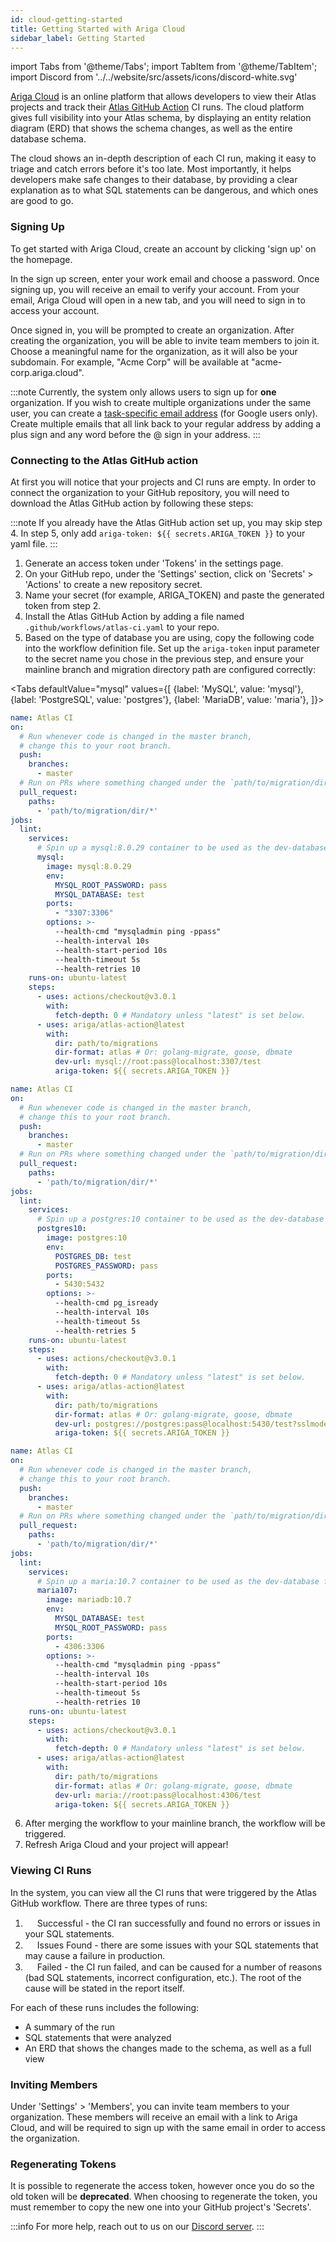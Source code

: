 ```yaml
---
id: cloud-getting-started
title: Getting Started with Ariga Cloud
sidebar_label: Getting Started
---
```

import Tabs from '@theme/Tabs';
import TabItem from '@theme/TabItem';
import Discord from '../../website/src/assets/icons/discord-white.svg'

[Ariga Cloud](https://ariga.cloud) is an online platform that allows developers to view their Atlas projects and track
their [Atlas GitHub Action](/integrations/github-actions) CI runs. The cloud platform gives full visibility into your
Atlas schema, by displaying an entity relation diagram (ERD) that shows the schema changes, as well as the entire
database schema.

The cloud shows an in-depth description of each CI run, making it easy to triage and catch errors before it's too late.
Most importantly, it helps developers make safe changes to their database, by providing a clear explanation as to what
SQL statements can be dangerous, and which ones are good to go.

### Signing Up

To get started with Ariga Cloud, create an account by clicking 'sign up' on the homepage.  

In the sign up screen, enter your work email and choose a password. Once signing up, you will receive an
email to verify your account. From your email, Ariga Cloud will open in a new tab, and you will need to sign in to
access your account.

Once signed in, you will be prompted to create an organization. After creating the organization, you will be able
to invite team members to join it. Choose a meaningful name for the organization, as it will also be your subdomain.
For example, "Acme Corp" will be available at "acme-corp.ariga.cloud".

:::note
Currently, the system only allows users to sign up for **one** organization. If you wish to create multiple
organizations under the same user, you can create a [task-specific email address](https://support.google.com/a/users/answer/9308648?hl=en)
(for Google users only). Create multiple emails that all link back to your regular address by adding a plus sign and
any word before the @ sign in your address.
:::

### Connecting to the Atlas GitHub action
At first you will notice that your projects and CI runs are empty. In order to connect the organization
to your GitHub repository, you will need to download the Atlas GitHub action by following these steps:

:::note
If you already have the Atlas GitHub action set up, you may skip step 4. In step 5, only add
`ariga-token: ${{ secrets.ARIGA_TOKEN }}` to your yaml file.
:::

1. Generate an access token under 'Tokens' in the settings page.
2. On your GitHub repo, under the 'Settings' section, click on 'Secrets' > 'Actions' to create a new repository secret.
3. Name your secret (for example, ARIGA_TOKEN) and paste the generated token from step 2.
4. Install the Atlas GitHub Action by adding a file named `.github/workflows/atlas-ci.yaml` to your repo.
5. Based on the type of database you are using, copy the following code into the workflow definition file. Set up
the `ariga-token` input parameter to the secret name you chose in the previous step, and ensure your
mainline branch and migration directory path are configured correctly:

<Tabs
defaultValue="mysql"
values={[
{label: 'MySQL', value: 'mysql'},
{label: 'PostgreSQL', value: 'postgres'},
{label: 'MariaDB', value: 'maria'},
]}>
<TabItem value="mysql">

```yaml {7,11,36,39}
name: Atlas CI
on:
  # Run whenever code is changed in the master branch,
  # change this to your root branch.
  push:
    branches:
      - master
  # Run on PRs where something changed under the `path/to/migration/dir/` directory.
  pull_request:
    paths:
      - 'path/to/migration/dir/*'
jobs:
  lint:
    services:
      # Spin up a mysql:8.0.29 container to be used as the dev-database for analysis.
      mysql:
        image: mysql:8.0.29
        env:
          MYSQL_ROOT_PASSWORD: pass
          MYSQL_DATABASE: test
        ports:
          - "3307:3306"
        options: >-
          --health-cmd "mysqladmin ping -ppass"
          --health-interval 10s
          --health-start-period 10s
          --health-timeout 5s
          --health-retries 10
    runs-on: ubuntu-latest
    steps:
      - uses: actions/checkout@v3.0.1
        with:
          fetch-depth: 0 # Mandatory unless "latest" is set below.
      - uses: ariga/atlas-action@latest
        with:
          dir: path/to/migrations
          dir-format: atlas # Or: golang-migrate, goose, dbmate
          dev-url: mysql://root:pass@localhost:3307/test
          ariga-token: ${{ secrets.ARIGA_TOKEN }}
```

</TabItem>
<TabItem value="postgres">

```yaml {7,11,35,38}
name: Atlas CI
on:
  # Run whenever code is changed in the master branch,
  # change this to your root branch.
  push:
    branches:
      - master
  # Run on PRs where something changed under the `path/to/migration/dir/` directory.
  pull_request:
    paths:
      - 'path/to/migration/dir/*'
jobs:
  lint:
    services:
      # Spin up a postgres:10 container to be used as the dev-database for analysis.
      postgres10:
        image: postgres:10
        env:
          POSTGRES_DB: test
          POSTGRES_PASSWORD: pass
        ports:
          - 5430:5432
        options: >-
          --health-cmd pg_isready
          --health-interval 10s
          --health-timeout 5s
          --health-retries 5
    runs-on: ubuntu-latest
    steps:
      - uses: actions/checkout@v3.0.1
        with:
          fetch-depth: 0 # Mandatory unless "latest" is set below.
      - uses: ariga/atlas-action@latest
        with:
          dir: path/to/migrations
          dir-format: atlas # Or: golang-migrate, goose, dbmate
          dev-url: postgres://postgres:pass@localhost:5430/test?sslmode=disable
          ariga-token: ${{ secrets.ARIGA_TOKEN }}
```

</TabItem>
<TabItem value="maria">

```yaml {7,11,36,39}
name: Atlas CI
on:
  # Run whenever code is changed in the master branch,
  # change this to your root branch.
  push:
    branches:
      - master
  # Run on PRs where something changed under the `path/to/migration/dir/` directory.
  pull_request:
    paths:
      - 'path/to/migration/dir/*'
jobs:
  lint:
    services:
      # Spin up a maria:10.7 container to be used as the dev-database for analysis.
      maria107:
        image: mariadb:10.7
        env:
          MYSQL_DATABASE: test
          MYSQL_ROOT_PASSWORD: pass
        ports:
          - 4306:3306
        options: >-
          --health-cmd "mysqladmin ping -ppass"
          --health-interval 10s
          --health-start-period 10s
          --health-timeout 5s
          --health-retries 10
    runs-on: ubuntu-latest
    steps:
      - uses: actions/checkout@v3.0.1
        with:
          fetch-depth: 0 # Mandatory unless "latest" is set below.
      - uses: ariga/atlas-action@latest
        with:
          dir: path/to/migrations
          dir-format: atlas # Or: golang-migrate, goose, dbmate
          dev-url: maria://root:pass@localhost:4306/test
          ariga-token: ${{ secrets.ARIGA_TOKEN }}
```
</TabItem>

</Tabs>

6. After merging the workflow to your mainline branch, the workflow will be triggered.
7. Refresh Ariga Cloud and your project will appear!

### Viewing CI Runs
In the system, you can view all the CI runs that were triggered by the Atlas GitHub workflow.
There are three types of runs:
1. <img src="https://release.ariga.io/images/assets/success.svg" width="15" /> Successful - the CI ran successfully and found no errors or issues in your SQL statements.
2. <img src="https://release.ariga.io/images/assets/warning.svg" width="15" /> Issues Found - there are some issues with your SQL statements that may cause a failure in production.
3. <img src="https://release.ariga.io/images/assets/error.svg" width="15" /> Failed - the CI run failed, and can be caused for a number of reasons (bad SQL statements, incorrect configuration,
etc.). The root of the cause will be stated in the report itself.

For each of these runs includes the following:
- A summary of the run
- SQL statements that were analyzed
- An ERD that shows the changes made to the schema, as well as a full view

### Inviting Members
Under 'Settings' > 'Members', you can invite team members to your organization.
These members will receive an email with a link to Ariga Cloud, and will be required to sign up with the same email
in order to access the organization.

### Regenerating Tokens
It is possible to regenerate the access token, however once you do so the old token will be **deprecated**.
When choosing to regenerate the token, you must remember to copy the new one into your GitHub project's 'Secrets'.

:::info
For more help, reach out to us on our [Discord server](https://discord.gg/zZ6sWVg6NT).
:::

